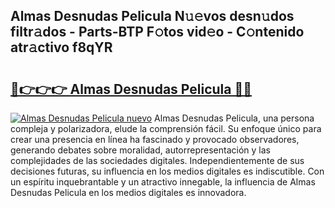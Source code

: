 ## Almas Desnudas Pelicula N𝚞𝚎vos desn𝚞dos filtr𝚊dos - Parts-BTP F𝚘tos vid𝚎o - C𝚘ntenido atr𝚊ctivo f8qYR

# <h2><a href="http://mb35dj6.tromn.icu/?c=Almas+Desnudas+Pelicula">🔗👉👉👉 Almas Desnudas Pelicula 🔗🔗</a></h2>

[![Almas Desnudas Pelicula nuevo](https://i.imgur.com/pEAQMta.gif)](http://mb35dj6.tromn.icu/?c=Almas+Desnudas+Pelicula)
Almas Desnudas Pelicula, una persona compleja y polarizadora, elude la comprensión fácil. Su enfoque único para crear una presencia en línea ha fascinado y provocado observadores, generando debates sobre moralidad, autorrepresentación y las complejidades de las sociedades digitales. Independientemente de sus decisiones futuras, su influencia en los medios digitales es indiscutible. Con un espíritu inquebrantable y un atractivo innegable, la influencia de Almas Desnudas Pelicula en los medios digitales es innovadora.
